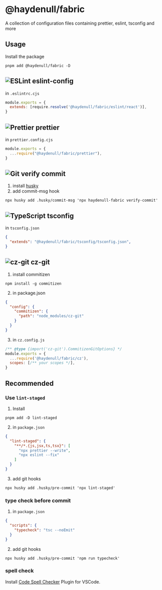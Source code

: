 # @haydenull/fabric
A collection of configuration files containing prettier, eslint, tsconfig and more

## Usage

Install the package
```shell
pnpm add @haydenull/fabric -D
```

## ![ESLint](https://img.shields.io/badge/ESLint-4B3263?style=for-the-badge&logo=eslint&logoColor=white) eslint-config

in `.eslintrc.cjs`

```js
module.exports = {
  extends: [require.resolve('@haydenull/fabric/eslint/react')],
}
```

## ![Prettier](https://img.shields.io/badge/Prettier-1a2b34?style=for-the-badge&logo=prettier&logoColor=white) prettier

in `prettier.config.cjs`

```js
module.exports = {
  ...require("@haydenull/fabric/prettier"),
}
```

## ![Git](https://img.shields.io/badge/Git-e84e32?style=for-the-badge&logo=git&logoColor=white) verify commit

1. install [husky](https://typicode.github.io/husky/)
2. add commit-msg hook
```shell
npx husky add .husky/commit-msg 'npx haydenull-fabric verify-commit'
```

## ![TypeScript](https://img.shields.io/badge/TypeScript-3078c6?style=for-the-badge&logo=typescript&logoColor=white) tsconfig

in `tsconfig.json`
```json
{
  "extends": "@haydenull/fabric/tsconfig/tsconfig.json",
}
```

## ![cz-git](https://img.shields.io/badge/cz-git-4B3263?style=for-the-badge&logo=cz-git&logoColor=white) cz-git

1. install commitizen
```shell
npm install -g commitizen
```
2. in package.json
```json
{
  "config": {
    "commitizen": {
      "path": "node_modules/cz-git"
    }
  } 
}
```
3. in `cz.config.js`
```js
/** @type {import('cz-git').CommitizenGitOptions} */
module.exports = {
  ...require('@haydenull/fabric/cz'),
  scopes: [/** your scopes */],
}
```

## Recommended

### Use `lint-staged`

1. Install

```shell
pnpm add -D lint-staged
```

2. in `package.json`

```json
{
  "lint-staged": {
    "**/*.{js,jsx,ts,tsx}": [
      "npx prettier --write",
      "npx eslint --fix"
    ]
  }
}
```

3. add git hooks

```shell
npx husky add .husky/pre-commit 'npx lint-staged'
```

### type check before commit

1. in `package.json`
```json
{
  "scripts": {
    "typecheck": "tsc --noEmit"
  }
}
```
2. add git hooks

```shell
npx husky add .husky/pre-commit 'npm run typecheck'
```

### spell check

Install [Code Spell Checker](https://marketplace.visualstudio.com/items?itemName=streetsidesoftware.code-spell-checker) Plugin for VSCode.
